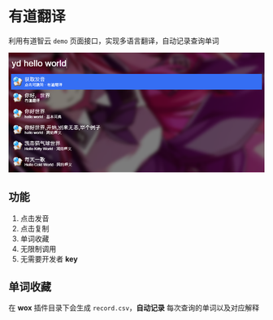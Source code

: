 # 有道翻译

利用有道智云 `demo` 页面接口，实现多语言翻译，自动记录查询单词

![](Images/Zero_2018-09-06_19-39-36.png)

## 功能

1. 点击发音
1. 点击复制
1. 单词收藏
1. 无限制调用
1. 无需要开发者 **key**

## 单词收藏

在 **wox** 插件目录下会生成 `record.csv`，**自动记录** 每次查询的单词以及对应解释
